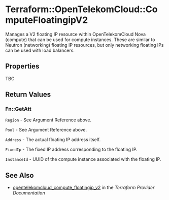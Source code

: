 # Terraform::OpenTelekomCloud::ComputeFloatingipV2

Manages a V2 floating IP resource within OpenTelekomCloud Nova (compute)
that can be used for compute instances.
These are similar to Neutron (networking) floating IP resources,
but only networking floating IPs can be used with load balancers.

## Properties

TBC

## Return Values

### Fn::GetAtt

`Region` - See Argument Reference above.

`Pool` - See Argument Reference above.

`Address` - The actual floating IP address itself.

`FixedIp` - The fixed IP address corresponding to the floating IP.

`InstanceId` - UUID of the compute instance associated with the floating IP.

## See Also

* [opentelekomcloud_compute_floatingip_v2](https://www.terraform.io/docs/providers/opentelekomcloud/r/compute_floatingip_v2.html) in the _Terraform Provider Documentation_